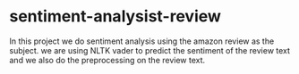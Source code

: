 # sentiment-analysist-review
In this project we do sentiment analysis using the amazon review as the subject. we are using NLTK vader to predict the sentiment of the review text and we also do the preprocessing on the review text.
